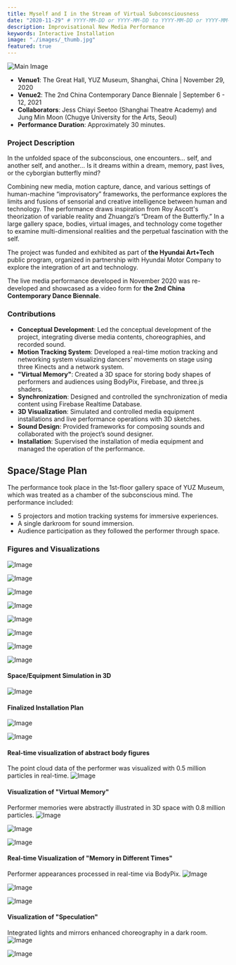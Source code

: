 ```yaml
---
title: Myself and I in the Stream of Virtual Subconsciousness
date: "2020-11-29" # YYYY-MM-DD or YYYY-MM-DD to YYYY-MM-DD or YYYY-MM-DD, YYYY-MM-DD, YYYY-MM-DD
description: Improvisational New Media Performance
keywords: Interactive Installation
image: "./images/_thumb.jpg"
featured: true
---
```


![Main Image](./images/_main.jpg)

- **Venue1**: The Great Hall, YUZ Museum, Shanghai, China | November 29, 2020
- **Venue2**: The 2nd China Contemporary Dance Biennale | September 6 - 12, 2021
- **Collaborators**: Jess Chiayi Seetoo (Shanghai Theatre Academy) and Jung Min Moon (Chugye University for the Arts, Seoul)
- **Performance Duration**: Approximately 30 minutes.

### Project Description

In the unfolded space of the subconscious, one encounters... self, and another self, and another... Is it dreams within a dream, memory, past lives, or the cyborgian butterfly mind?

Combining new media, motion capture, dance, and various settings of human-machine “improvisatory” frameworks, the performance explores the limits and fusions of sensorial and creative intelligence between human and technology. The performance draws inspiration from Roy Ascott's theorization of variable reality and Zhuangzi’s “Dream of the Butterfly.” In a large gallery space, bodies, virtual images, and technology come together to examine multi-dimensional realities and the perpetual fascination with the self.

The project was funded and exhibited as part of **the Hyundai Art+Tech** public program, organized in partnership with Hyundai Motor Company to explore the integration of art and technology.

The live media performance developed in November 2020 was re-developed and showcased as a video form for **the 2nd China Contemporary Dance Biennale**.

### Contributions

- **Conceptual Development**: Led the conceptual development of the project, integrating diverse media contents, choreographies, and recorded sound.
- **Motion Tracking System**: Developed a real-time motion tracking and networking system visualizing dancers' movements on stage using three Kinects and a network system.
- **"Virtual Memory"**: Created a 3D space for storing body shapes of performers and audiences using BodyPix, Firebase, and three.js shaders.
- **Synchronization**: Designed and controlled the synchronization of media content using Firebase Realtime Database.
- **3D Visualization**: Simulated and controlled media equipment installations and live performance operations with 3D sketches.
- **Sound Design**: Provided frameworks for composing sounds and collaborated with the project’s sound designer.
- **Installation**: Supervised the installation of media equipment and managed the operation of the performance.

## Space/Stage Plan

The performance took place in the 1st-floor gallery space of YUZ Museum, which was treated as a chamber of the subconscious mind. The performance included:

- 5 projectors and motion tracking systems for immersive experiences.
- A single darkroom for sound immersion.
- Audience participation as they followed the performer through space.

### Figures and Visualizations

![Image](./images/myself-and-i-001.jpg)

![Image](./images/myself-and-i-002.jpg)

![Image](./images/myself-and-i-003.jpg)

![Image](./images/myself-and-i-004.jpg)

![Image](./images/myself-and-i-005.jpg)

![Image](./images/myself-and-i-006.jpg)

![Image](./images/myself-and-i-007.jpg)

![Image](./images/myself-and-i-008.jpg)

#### Space/Equipment Simulation in 3D

![Image](./images/myself-and-i-009.png)

#### Finalized Installation Plan

![Image](./images/myself-and-i-010.jpg)

![Image](./images/myself-and-i-011.jpg)

#### Real-time visualization of abstract body figures

The point cloud data of the performer was visualized with 0.5 million particles in real-time.
![Image](./images/myself-and-i-012.png)

#### Visualization of "Virtual Memory"

Performer memories were abstractly illustrated in 3D space with 0.8 million particles.
![Image](./images/myself-and-i-013.png)

![Image](./images/myself-and-i-014.png)

![Image](./images/myself-and-i-015.png)

#### Real-time Visualization of "Memory in Different Times"

Performer appearances processed in real-time via BodyPix.
![Image](./images/myself-and-i-016.jpg)

![Image](./images/myself-and-i-017.jpg)

![Image](./images/myself-and-i-018.jpg)

#### Visualization of "Speculation"

Integrated lights and mirrors enhanced choreography in a dark room.
![Image](./images/myself-and-i-019.jpg)

![Image](./images/myself-and-i-020.jpg)
